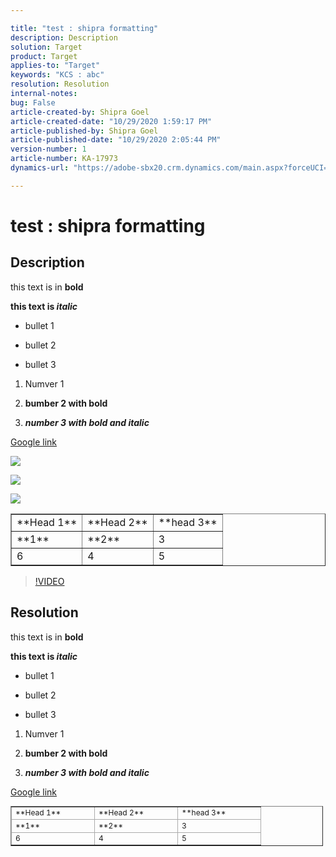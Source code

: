 ```yaml
---

title: "test : shipra formatting"
description: Description
solution: Target
product: Target
applies-to: "Target"
keywords: "KCS : abc"
resolution: Resolution
internal-notes:
bug: False
article-created-by: Shipra Goel
article-created-date: "10/29/2020 1:59:17 PM"
article-published-by: Shipra Goel
article-published-date: "10/29/2020 2:05:44 PM"
version-number: 1
article-number: KA-17973
dynamics-url: "https://adobe-sbx20.crm.dynamics.com/main.aspx?forceUCI=1&pagetype=entityrecord&etn=knowledgearticle&id=3ae628eb-ee19-eb11-a813-000d3a19f370"

---
```


# test : shipra formatting

## Description

 this text is in **bold**

**this text is *italic***

* bullet 1

* bullet 2

* bullet 3




1. Numver 1

2. **bumber 2 with bold**

3. ***number 3 with bold and italic***




[Google link](https://www.google.com/)

![](https://support.zendesk.com/hc/article_attachments/360066364253/mceclip0.png)

![](https://support.zendesk.com/hc/en-us/article_attachments/201443596/record.jpg)

![](https://static.toiimg.com/photo/72975551.cms)



<table border="1" cellpadding="1" cellspacing="0">
<tbody>
<tr>
<td>**Head 1**</td>
<td>**Head 2**</td>
<td>**head 3**</td>
</tr>
<tr>
<td>**1**</td>
<td>**2**</td>
<td>3</td>
</tr>
<tr>
<td>6</td>
<td>4</td>
<td>5</td>
</tr>
</tbody>
</table>



>[!VIDEO](https://video.tv.adobe.com/v/18696?quality=9&learn=on )

## Resolution

 this text is in **bold**

**this text is *italic***

* bullet 1

* bullet 2

* bullet 3




1. Numver 1

2. **bumber 2 with bold**

3. ***number 3 with bold and italic***




[Google link](https://www.google.com/)



<table border="1" cellpadding="1" cellspacing="0" style="border-collapse:collapse; font-size:12px; width:500px">
<tbody>
<tr>
<td style="border-color:#ababab; width:120px">**Head 1**</td>
<td style="border-color:#ababab; width:120px">**Head 2**</td>
<td style="border-color:#ababab; width:120px">**head 3**</td>
</tr>
<tr>
<td style="border-color:#ababab; width:120px">**1**</td>
<td style="border-color:#ababab; width:120px">**2**</td>
<td style="border-color:#ababab; width:120px">3</td>
</tr>
<tr>
<td style="border-color:#ababab; width:120px">6</td>
<td style="border-color:#ababab; width:120px">4</td>
<td style="border-color:#ababab; width:120px">5</td>
</tr>
</tbody>
</table>
